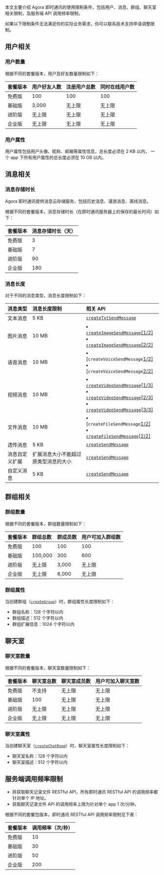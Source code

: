 本文主要介绍 Agora 即时通讯的使用限制条件，包括用户、消息、群组、聊天室相关限制，及服务端 API 调用频率限制。

如果以下限制条件无法满足你的实际业务需求，你可以联系技术支持申请调整限制。

## 用户相关

### 用户数量

根据不同的套餐版本，用户及好友数量限制如下：

| 套餐版本 | 用户好友人数 | 注册用户总数 | 同时在线用户数 |
| :------- | :----------- | :----------- | :------------- |
| 免费版   | 100          | 100          | 100            |
| 基础版   | 3,000        | 无上限       | 无上限         |
| 进阶版   | 无上限       | 无上限       | 无上限         |
| 企业版   | 无上限       | 无上限       | 无上限         |

### 用户属性

用户属性包括用户头像、昵称、邮箱等属性信息，总长度必须在 2 KB 以内， 一个 app 下所有用户属性的总长度必须在 10 GB 以内。

## 消息相关

### 消息存储时长

Agora 即时通讯提供消息云存储服务，包括历史消息、漫游消息、离线消息。

根据不同的套餐版本，消息存储时长（在即时通讯服务器上的保存的最长时间）如下：

| 套餐版本 | 消息存储时长（天） |
| :------- | :----------------- |
| 免费版   | 3                  |
| 基础版   | 7                  |
| 进阶版   | 90                 |
| 企业版   | 180                |

### 消息长度

对于不同的消息类型，消息长度限制如下：

| 消息类型       | 消息长度限制                         | 相关 API                                                     |
| :------------- | :----------------------------------- | :----------------------------------------------------------- |
| 文本消息       | 5 KB                                 | [`createTxtSendMessage`](./API%20Reference/im_java/v1.0.1/classio_1_1agora_1_1chat_1_1_chat_message.html?transId=6d00fa40-7a6c-11ec-bcb4-b56a01c83d2e#af6312e5ea0ca70b36d22c5e0bdfc288f) |
| 图片消息       | 10 MB                                | <li>[`createImageSendMessage`[1/2]](./API%20Reference/im_java/v1.0.1/classio_1_1agora_1_1chat_1_1_chat_message.html?transId=6d00fa40-7a6c-11ec-bcb4-b56a01c83d2e#af8d0cd1cfc67aa8deb50386ff4dac2cd)<li>[`createImageSendMessage`[2/2]](./API%20Reference/im_java/v1.0.1/classio_1_1agora_1_1chat_1_1_chat_message.html?transId=6d00fa40-7a6c-11ec-bcb4-b56a01c83d2e#a1207ebdd9c5ee4abd78ca1e49de6c7e1) |
| 语音消息       | 10 MB                                | <li>[`createVoiceSendMessage`[1/2\]](./API%20Reference/im_java/v1.0.1/classio_1_1agora_1_1chat_1_1_chat_message.html?transId=6d00fa40-7a6c-11ec-bcb4-b56a01c83d2e#afff9282db0b4fe2086a7afc70dc092f8)<li>[`createVoiceSendMessage`[2/2\]](./API%20Reference/im_java/v1.0.1/classio_1_1agora_1_1chat_1_1_chat_message.html?transId=6d00fa40-7a6c-11ec-bcb4-b56a01c83d2e#a5935e8c3e8ed4069b01ca38b1f1a6ab9)|
| 视频消息       | 10 MB                                | <li>[`createVideoSendMessage`](./API%20Reference/im_java/v1.0.1/classio_1_1agora_1_1chat_1_1_chat_message.html?transId=6d00fa40-7a6c-11ec-bcb4-b56a01c83d2e#ac78142ff1dfe3fa07d63027978a9ef84)[[1/3\]](https://hyphenateinc.github.io/android_reference/classio_1_1agora_1_1chat_1_1_chat_message.html#afff9282db0b4fe2086a7afc70dc092f8)<li>[`createVideoSendMessage`](./API%20Reference/im_java/v1.0.1/classio_1_1agora_1_1chat_1_1_chat_message.html?transId=6d00fa40-7a6c-11ec-bcb4-b56a01c83d2e#a487c212c323a110d1d5ca6406903e11f)[[2/3\]](https://hyphenateinc.github.io/android_reference/classio_1_1agora_1_1chat_1_1_chat_message.html#afff9282db0b4fe2086a7afc70dc092f8)<li>[`createVideoSendMessage`](./API%20Reference/im_java/v1.0.1/classio_1_1agora_1_1chat_1_1_chat_message.html?transId=6d00fa40-7a6c-11ec-bcb4-b56a01c83d2e#aae1215a31dad2f68bcad9a321defe3fd)[[3/3\]](https://hyphenateinc.github.io/android_reference/classio_1_1agora_1_1chat_1_1_chat_message.html#afff9282db0b4fe2086a7afc70dc092f8) |
| 文件消息       | 10 MB                                |<li> [`createFileSendMessage`[1/2\]](./API%20Reference/im_java/v1.0.1/classio_1_1agora_1_1chat_1_1_chat_message.html?transId=6d00fa40-7a6c-11ec-bcb4-b56a01c83d2e#a7b0d8a9c7edb6a7ed02a02a9d67d65f7)<li>[`createFileSendMessage`](./API%20Reference/im_java/v1.0.1/classio_1_1agora_1_1chat_1_1_chat_message.html?transId=6d00fa40-7a6c-11ec-bcb4-b56a01c83d2e#acbab1df477a2b8a5aaf7053e27fc9232)[[2/2\]](https://hyphenateinc.github.io/android_reference/classio_1_1agora_1_1chat_1_1_chat_message.html#a1207ebdd9c5ee4abd78ca1e49de6c7e1) |
| 透传消息       | 5 KB                                 | [`createSendMessage`](./API%20Reference/im_java/v1.0.1/classio_1_1agora_1_1chat_1_1_chat_message.html?transId=6d00fa40-7a6c-11ec-bcb4-b56a01c83d2e#a1c26e1f6420a89921bae7eb9ea362506) |
| 消息自定义扩展 | 扩展消息大小不能超过原类型消息的大小 | [`createSendMessage`](./API%20Reference/im_java/v1.0.1/classio_1_1agora_1_1chat_1_1_chat_message.html?transId=6d00fa40-7a6c-11ec-bcb4-b56a01c83d2e#a1c26e1f6420a89921bae7eb9ea362506) |
| 自定义消息     | 5 KB                                 | [`createSendMessage`](./API%20Reference/im_java/v1.0.1/classio_1_1agora_1_1chat_1_1_chat_message.html?transId=6d00fa40-7a6c-11ec-bcb4-b56a01c83d2e#a1c26e1f6420a89921bae7eb9ea362506) |

## 群组相关

### 群组数量

根据不同的套餐版本，群组数量限制如下：

| 套餐版本 | 群组总数 | 群成员数 | 用户可加入群组数 |
| :------- | :------- | :------- | :--------------- |
| 免费版   | 100      | 100      | 100              |
| 基础版   | 100,000  | 300      | 600              |
| 进阶版   | 无上限   | 3,000    | 无上限           |
| 企业版   | 无上限   | 8,000    | 无上限           |

### 群组属性

当创建群组（[`createGroup`](./API%20Reference/im_java/v1.0.1/classio_1_1agora_1_1chat_1_1_group_manager.html?transId=6d00fa40-7a6c-11ec-bcb4-b56a01c83d2e#a57cfa23aae3b00d282b75023fc43899c)）时，群组属性长度限制如下：

- 群组名称：128 个字符以内
- 群组描述：512 个字符以内
- 群组扩展信息：1024 个字符以内

## 聊天室

### 聊天室数量

根据不同的套餐版本，聊天室数量限制如下：

| 套餐版本 | 聊天室总数 | 聊天室成员数 | 用户可加入聊天室数 |
| :------- | :--------- | :----------- | :----------------- |
| 免费版   | 不支持     | 无上限       | 无上限             |
| 基础版   | 100        | 无上限       | 无上限             |
| 进阶版   | 无上限     | 无上限       | 无上限             |
| 企业版   | 无上限     | 无上限       | 无上限             |

### 聊天室属性

当创建聊天室（[`createChatRoom`](./API%20Reference/im_java/v1.0.1/classio_1_1agora_1_1chat_1_1_chat_room_manager.html?transId=6d00fa40-7a6c-11ec-bcb4-b56a01c83d2e#a6ea3f7131041f844e710f00996091cab)）时，聊天室属性长度限制如下：

- 聊天室名称：128 个字符以内
- 聊天室描述：512 个字符以内

## 服务端调用频率限制

- 除获取聊天记录文件 RESTful API，所有即时通讯 RESTful API 的调用频率都针对单个 IP 地址。
- 获取聊天记录文件 API 的调用频率上限为针对单个 app 1 次/分钟。

根据不同的套餐包版本，即时通讯 RESTful API 调用频率限制见下表：

| 套餐版本 | 调用频率（次/秒） |
| :------- | :---------------- |
| 免费版   | 10                |
| 基础版   | 30                |
| 进阶版   | 50                |
| 企业版   | 200               |